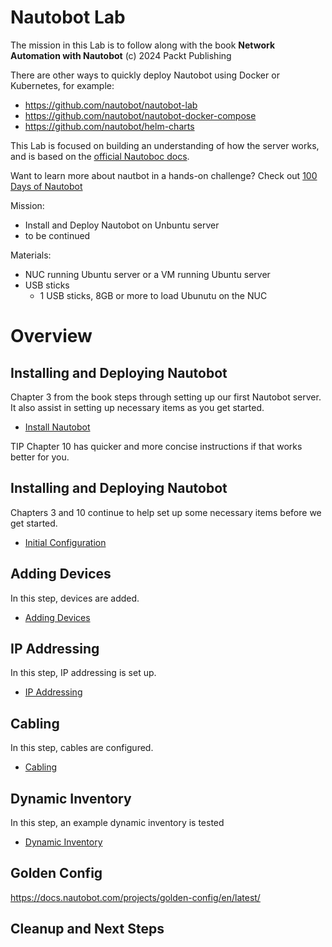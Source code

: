 # Nautobot Lab
The mission in this Lab is to follow along with the book **Network Automation with Nautobot** (c) 2024 Packt Publishing

There are other ways to quickly deploy Nautobot using Docker or Kubernetes, for example:
- https://github.com/nautobot/nautobot-lab
- https://github.com/nautobot/nautobot-docker-compose
- https://github.com/nautobot/helm-charts

This Lab is focused on building an understanding of how the server works, and is based on the [official Nautoboc docs](https://docs.nautobot.com/projects/core/en/stable/installation).

Want to learn more about nautbot in a hands-on challenge? Check out [100 Days of Nautobot](https://networktocode.com/blog/2025-01-17-100-days-of-nautobot/)

Mission:
- Install and Deploy Nautobot on Unbuntu server
- to be continued

Materials:
- NUC running Ubuntu server or a VM running Ubuntu server
- USB sticks
  - 1 USB sticks, 8GB or more to load Ubunutu on the NUC

# Overview
## Installing and Deploying Nautobot
Chapter 3 from the book steps through setting up our first Nautobot server. It also assist in setting up necessary items as you get started.
- [Install Nautobot](1_Install_Nautobot.md)

TIP Chapter 10 has quicker and more concise instructions if that works better for you.

## Installing and Deploying Nautobot
Chapters 3 and 10 continue to help set up some necessary items before we get started.
- [Initial Configuration](2_Initial_Configuration.md)

## Adding Devices
In this step, devices are added.
- [Adding Devices](3_Adding_Devices.md)

## IP Addressing
In this step, IP addressing is set up.
- [IP Addressing](4_IP_Addressing.md)

## Cabling
In this step, cables are configured.
- [Cabling](5_Cabling.md)

## Dynamic Inventory
In this step, an example dynamic inventory is tested
- [Dynamic Inventory](6_Dynamic_Inventory.md)


## Golden Config
https://docs.nautobot.com/projects/golden-config/en/latest/

## Cleanup and Next Steps
